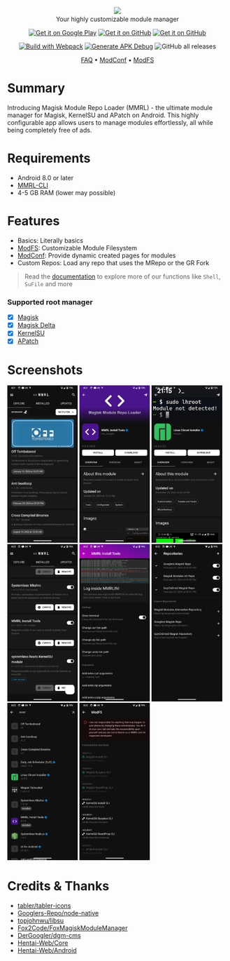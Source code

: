 <p align="center">
  <img width="550" height="auto" src="https://mmrl.dergoogler.com/assets/MMRL-Cover.png">
  <br/>Your highly customizable module manager</b>
</p>

<p align="center">
  <a href="https://play.google.com/store/apps/details?id=com.dergoogler.mmrl"><img height="75px" alt="Get it on Google Play" src="https://play.google.com/intl/en_us/badges/images/generic/en-play-badge.png"></a>
  <a href="https://github.com/DerGoogler/MMRL/releases"><img height="75px" alt="Get it on GitHub" src="https://dergoogler.com/bl-content/uploads/pages/e5f2cff5950bf12b7ecdcc9a54d0a348/get-it-on-github.png"></a>
  <a href="https://android.izzysoft.de/repo/apk/com.dergoogler.mmrl"><img height="75px" alt="Get it on GitHub" src="https://gitlab.com/IzzyOnDroid/repo/-/raw/master/assets/IzzyOnDroid.png"></a>
</p>

<p align="center">
  <a href=""><img src="https://img.shields.io/github/actions/workflow/status/DerGoogler/MMRL/.github%2Fworkflows%2Fwebpack.yml?logo=github&amp;label=Build%20with%20Webpack" alt="Build with Webpack"></a>
  <a href="https://github.com/DerGoogler/MMRL/actions/workflows/build-debug.yml"><img src="https://img.shields.io/github/actions/workflow/status/DerGoogler/MMRL/.github%2Fworkflows%2Fbuild-debug.yml?logo=github&amp;label=Generate%20APK%20Debug" alt="Generate APK Debug"></a>
  <img src="https://img.shields.io/github/downloads/DerGoogler/MMRL/total?label=All%20time%20downloads" alt="GitHub all releases">
</p>

<p align="center">
  <a href="https://github.com/DerGoogler/MMRL/blob/master/docs/faq.md">FAQ</a> • 
  <a href="https://github.com/DerGoogler/MMRL/blob/master/docs/ModConf/README.md">ModConf</a> • 
  <a href="https://github.com/DerGoogler/MMRL/blob/master/docs/ModFS.md">ModFS</a>
</p>

# Summary

Introducing Magisk Module Repo Loader (MMRL) - the ultimate module manager for Magisk, KernelSU and APatch on Android. This highly configurable app allows users to manage modules effortlessly, all while being completely free of ads.

# Requirements

- Android 8.0 or later
- [MMRL-CLI](https://github.com/DerGoogler/MMRL-CLI)
- 4-5 GB RAM (lower may possible)


# Features

- Basics: Literally basics
- [ModFS](https://github.com/DerGoogler/MMRL/tree/master/docs/ModFS.md): Customizable Module Filesystem
- [ModConf](https://github.com/DerGoogler/MMRL/blob/master/docs/ModConf/README.md): Provide dynamic created pages for modules
- Custom Repos: Load any repo that uses the MRepo or the GR Fork

> Read the [documentation](https://github.com/DerGoogler/MMRL/tree/master/docs) to explore more of our functions like `Shell`, `SuFile` and more

### Supported root manager

- [x] [Magisk](https://github.com/topjohnwu/Magisk)
- [x] [Magisk Delta](https://github.com/HuskyDG/magisk-files)
- [x] [KernelSU](https://github.com/tiann/KernelSU)
- [x] [APatch](https://github.com/bmax121/APatch)

# Screenshots

<p>
  <img src="assets/screen_01.png" width="32%" />
  <img src="assets/screen_02.png" width="32%" />
  <img src="assets/screen_03.png" width="32%" />
  <img src="assets/screen_04.png" width="32%" />
  <img src="assets/screen_05.png" width="32%" />
  <img src="assets/screen_06.png" width="32%" />
  <img src="assets/screen_07.png" width="32%" />
  <img src="assets/screen_08.png" width="32%" />
</p>

# Credits & Thanks

- [tabler/tabler-icons](https://github.com/tabler/tabler-icons.git)
- [Googlers-Repo/node-native](https://github.com/Googlers-Repo/node-native)
- [topjohnwu/libsu](https://github.com/topjohnwu/libsu)
- [Fox2Code/FoxMagiskModuleManager](https://github.com/Fox2Code/FoxMagiskModuleManager)
- [DerGoogler/dgm-cms](https://github.com/DerGoogler/dgm-cms)
- [Hentai-Web/Core](https://github.com/Hentai-Web/Core)
- [Hentai-Web/Android](https://github.com/Hentai-Web/Android)
